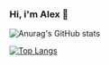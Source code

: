 ### Hi, i'm Alex 👋

![Anurag's GitHub stats](https://github-readme-stats.vercel.app/api?username=aemendes&show_icons=true&theme=dracula)

[![Top Langs](https://github-readme-stats.vercel.app/api/top-langs/?username=aemendes)](https://github.com/aemendes/github-readme-stats)



<!--
**aemendes/aemendes** is a ✨ _special_ ✨ repository because its `README.md` (this file) appears on your GitHub profile.

Here are some ideas to get you started:

- 🔭 I’m currently working on ...
- 🌱 I’m currently learning ...
- 👯 I’m looking to collaborate on ...
- 🤔 I’m looking for help with ...
- 💬 Ask me about ...
- 📫 How to reach me: ...
- 😄 Pronouns: ...
- ⚡ Fun fact: ...
-->
